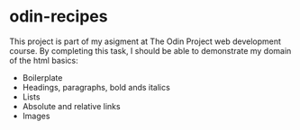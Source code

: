 # odin-recipes
This project is part of my asigment at The Odin Project web development course.
By completing this task, I should be able to demonstrate my domain of the html basics:
- Boilerplate
- Headings, paragraphs, bold ands italics
- Lists
- Absolute and relative links
- Images
